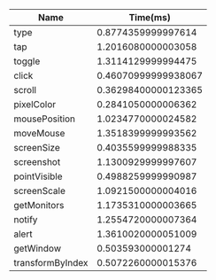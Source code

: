 | Name             | Time(ms)            |
| ---------------- | ------------------- |
| type             | 0.8774359999997614  |
| tap              | 1.2016080000003058  |
| toggle           | 1.3114129999994475  |
| click            | 0.46070999999938067 |
| scroll           | 0.36298400000123365 |
| pixelColor       | 0.2841050000006362  |
| mousePosition    | 1.0234770000024582  |
| moveMouse        | 1.3518399999993562  |
| screenSize       | 0.4035599999988335  |
| screenshot       | 1.1300929999997607  |
| pointVisible     | 0.4988259999990987  |
| screenScale      | 1.0921500000004016  |
| getMonitors      | 1.1735310000003665  |
| notify           | 1.2554720000007364  |
| alert            | 1.3610020000051009  |
| getWindow        | 0.503593000001274   |
| transformByIndex | 0.5072260000015376  |
